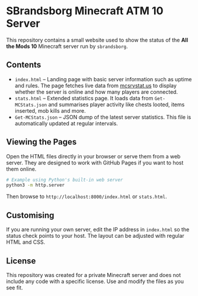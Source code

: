 # SBrandsborg Minecraft ATM 10 Server

This repository contains a small website used to show the status of the **All the Mods 10** Minecraft server run by `sbrandsborg`.

## Contents

- `index.html` – Landing page with basic server information such as uptime and rules. The page fetches live data from [mcsrvstat.us](https://api.mcsrvstat.us/) to display whether the server is online and how many players are connected.
- `stats.html` – Extended statistics page. It loads data from `Get-MCStats.json` and summarises player activity like chests looted, items inserted, mob kills and more.
- `Get-MCStats.json` – JSON dump of the latest server statistics. This file is automatically updated at regular intervals.

## Viewing the Pages

Open the HTML files directly in your browser or serve them from a web server. They are designed to work with GitHub Pages if you want to host them online.

```bash
# Example using Python's built‑in web server
python3 -m http.server
```

Then browse to `http://localhost:8000/index.html` or `stats.html`.

## Customising

If you are running your own server, edit the IP address in `index.html` so the status check points to your host. The layout can be adjusted with regular HTML and CSS.

## License

This repository was created for a private Minecraft server and does not include any code with a specific license. Use and modify the files as you see fit.

